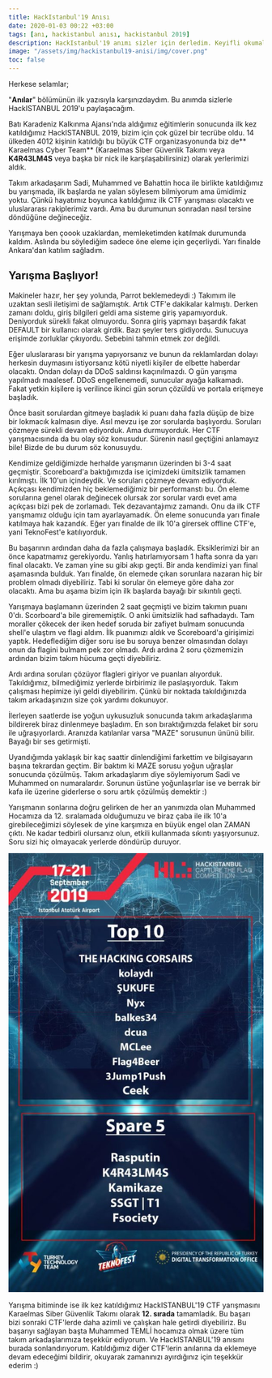 ```yaml
---
title: HackIstanbul'19 Anısı
date: 2020-01-03 00:22 +03:00
tags: [anı, hackistanbul anısı, hackistanbul 2019]
description: HackIstanbul'19 anımı sizler için derledim. Keyifli okumalar...
image: "/assets/img/hackistanbul19-anisi/img/cover.png"
toc: false
---
```


Herkese selamlar;

"**Anılar**" bölümünün ilk yazısıyla karşınızdaydım. Bu anımda sizlerle HackISTANBUL 2019'u paylaşacağım.

Batı Karadeniz Kalkınma Ajansı'nda aldığımız eğitimlerin sonucunda ilk kez katıldığımız HackISTANBUL 2019, bizim için çok güzel bir tecrübe oldu. 14 ülkeden 4012 kişinin katıldığı bu büyük CTF organizasyonunda biz de** Karaelmas Cyber Team** (Karaelmas Siber Güvenlik Takımı veya **K4R43LM4S** veya başka bir nick ile karşılaşabilirsiniz) olarak yerlerimizi aldık.

Takım arkadaşarım Sadi, Muhammed ve Bahattin hoca ile birlikte katıldığımız bu yarışmada, ilk başlarda ne yalan söylesem bilmiyorum ama ümidimiz yoktu. Çünkü hayatımız boyunca katıldığımız ilk CTF yarışması olacaktı ve uluslararası rakiplerimiz vardı. Ama bu durumunun sonradan nasıl tersine döndüğüne değineceğiz.

Yarışmaya ben çoook uzaklardan, memleketimden katılmak durumunda kaldım. Aslında bu söylediğim sadece öne eleme için geçerliydi. Yarı finalde Ankara'dan katılım sağladım.

## Yarışma Başlıyor!

Makineler hazır, her şey yolunda, Parrot beklemedeydi :) Takımım ile uzaktan sesli iletişimi de sağlamıştık. Artık CTF'e dakikalar kalmıştı. Derken zamanı doldu, giriş bilgileri geldi ama sisteme giriş yapamıyorduk. Deniyorduk sürekli fakat olmuyordu. Sonra giriş yapmayı başardık fakat DEFAULT bir kullanıcı olarak girdik. Bazı şeyler ters gidiyordu. Sunucuya erişimde zorluklar çıkıyordu. Sebebini tahmin etmek zor değildi.

Eğer uluslararası bir yarışma yapıyorsanız ve bunun da reklamlardan dolayı herkesin duymasını istiyorsanız kötü niyetli kişiler de elbette haberdar olacaktı. Ondan dolayı da DDoS saldırısı kaçınılmazdı. O gün yarışma yapılmadı maalesef. DDoS engellenemedi, sunucular ayağa kalkamadı. Fakat yetkin kişilere iş verilince ikinci gün sorun çözüldü ve portala erişmeye başladık.

Önce basit sorulardan gitmeye başladık ki puanı daha fazla düşüp de bize bir lokmacık kalmasın diye. Asıl mevzu işe zor sorularda başlıyordu. Soruları çözmeye sürekli devam ediyorduk. Ama durmuyorduk. Her CTF yarışmacısında da bu olay söz konusudur. Sürenin nasıl geçtiğini anlamayız bile! Bizde de bu durum söz konusuydu.

Kendimize geldiğimizde herhalde yarışmanın üzerinden bi 3-4 saat geçmiştir. Scoreboard'a baktığımızda ise içimizdeki ümitsizlik tamamen kırılmıştı. İlk 10'un içindeydik. Ve soruları çözmeye devam ediyorduk. Açıkçası kendimizden hiç beklemediğimiz bir performanstı bu. Ön eleme sorularına genel olarak değinecek olursak zor sorular vardı evet ama açıkçası bizi pek de zorlamadı. Tek dezavantajımız zamandı. Onu da ilk CTF yarışmamız olduğu için tam ayarlayamadık. Ön eleme sonucunda yarı finale katılmaya hak kazandık. Eğer yarı finalde de ilk 10'a girersek offline CTF'e, yani TeknoFest'e katılıyorduk.

Bu başarının ardından daha da fazla çalışmaya başladık. Eksiklerimizi bir an önce kapatmamız gerekiyordu. Yanlış hatırlamıyorsam 1 hafta sonra da yarı final olacaktı. Ve zaman yine su gibi akıp geçti. Bir anda kendimizi yarı final aşamasında bulduk. Yarı finalde, ön elemede çıkan sorunlara nazaran hiç bir problem olmadı diyebiliriz. Tabi ki sorular ön elemeye göre daha zor olacaktı. Ama bu aşama bizim için ilk başlarda bayağı bir sıkıntılı geçti.

Yarışmaya başlamanın üzerinden 2 saat geçmişti ve bizim takımın puanı 0'dı. Scorboard'a bile girememiştik. O anki ümitsizlik had safhadaydı. Tam moraller çökecek der iken hedef soruda bir zafiyet bulmam sonucunda shell'e ulaştım ve flagi aldım. İlk puanımızı aldık ve Scoreboard'a girişimizi yaptık. Hedeflediğim diğer soru ise bu soruya benzer olmasından dolayı onun da flagini bulmam pek zor olmadı. Ardı ardına 2 soru çözmemizin ardından bizim takım hücuma geçti diyebiliriz.

Ardı ardına soruları çözüyor flagleri giriyor ve puanları alıyorduk. Takıldığımız, bilmediğimiz yerlerde birbirimiz ile paslaşıyorduk. Takım çalışması hepimize iyi geldi diyebilirim. Çünkü bir noktada takıldığınızda takım arkadaşınızın size çok yardımı dokunuyor.

İlerleyen saatlerde ise yoğun uykusuzluk sonucunda takım arkadaşlarıma bildirerek biraz dinlenmeye başladım. En son bıraktığımızda felaket bir soru ile uğraşıyorlardı. Aranızda katılanlar varsa "MAZE" sorusunun ününü bilir. Bayağı bir ses getirmişti.

Uyandığımda yaklaşık bir kaç saattir dinlendiğimi farkettim ve bilgisayarın başına tekrardan geçtim. Bir baktım ki MAZE sorusu yoğun uğraşlar sonucunda çözülmüş. Takım arkadaşlarım diye söylemiyorum Sadi ve Muhammed on numaralardır. Sorunun üstüne yoğunlaşırlar ise ve berrak bir kafa ile üzerine giderlerse o soru artık çözülmüş demektir :)

Yarışmanın sonlarına doğru gelirken de her an yanımızda olan Muhammed Hocamıza da 12. sıralamada olduğumuzu ve biraz çaba ile ilk 10'a girebileceğimizi söylesek de yine karşımıza en büyük engel olan ZAMAN çıktı. Ne kadar tedbirli olursanız olun, etkili kullanmada sıkıntı yaşıyorsunuz. Soru sizi hiç olmayacak yerlerde döndürüp duruyor.

![HackIstanbul'19 Yarışma Sonuçları](/assets/img/hackistanbul19-anisi/img/hackist19-1.jpg)

Yarışma bitiminde ise ilk kez katıldığımız HackISTANBUL'19 CTF yarışmasını Karaelmas Siber Güvenlik Takımı olarak **12. sırada** tamamladık. Bu başarı bizi sonraki CTF'lerde daha azimli ve çalışkan hale getirdi diyebiliriz. Bu başarıyı sağlayan başta Muhammed TEMLİ hocamıza olmak üzere tüm takım arkadaşlarımıza teşekkür ediyorum. Ve HackISTANBUL'19 anısını burada sonlandırıyorum. Katıldığımız diğer CTF'lerin anılarına da eklemeye devam edeceğimi bildirir, okuyarak zamanınızı ayırdığınız için teşekkür ederim :)
